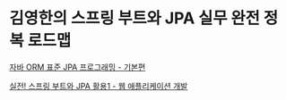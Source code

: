 # 김영한의 스프링 부트와 JPA 실무 완전 정복 로드맵

<a href="https://github.com/KyumPaKa/JPAStudy/tree/master/RoadMap01">자바 ORM 표준 JPA 프로그래밍 - 기본편</a>

<a href="https://github.com/KyumPaKa/JPAStudy/tree/master/jpashop">실전! 스프링 부트와 JPA 활용1 - 웹 애플리케이션 개발</a>

